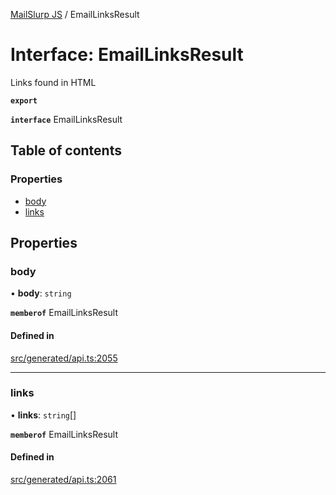 [MailSlurp JS](../README.md) / EmailLinksResult

# Interface: EmailLinksResult

Links found in HTML

**`export`**

**`interface`** EmailLinksResult

## Table of contents

### Properties

- [body](EmailLinksResult.md#body)
- [links](EmailLinksResult.md#links)

## Properties

### body

• **body**: `string`

**`memberof`** EmailLinksResult

#### Defined in

[src/generated/api.ts:2055](https://github.com/mailslurp/mailslurp-client/blob/f0f645f/src/generated/api.ts#L2055)

___

### links

• **links**: `string`[]

**`memberof`** EmailLinksResult

#### Defined in

[src/generated/api.ts:2061](https://github.com/mailslurp/mailslurp-client/blob/f0f645f/src/generated/api.ts#L2061)
